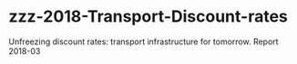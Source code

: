 # zzz-2018-Transport-Discount-rates
Unfreezing discount rates: transport infrastructure for tomorrow. Report 2018-03
